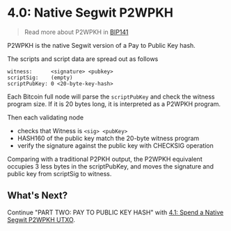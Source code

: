 # 4.0: Native Segwit P2WPKH 

> Read more about P2WPKH in [BIP141](https://github.com/bitcoin/bips/blob/master/bip-0141.mediawiki#p2wpkh)


P2WPKH is the native Segwit version of a Pay to Public Key hash.

The scripts and script data are spread out as follows
```
witness:      <signature> <pubkey>
scriptSig:    (empty)
scriptPubKey: 0 <20-byte-key-hash>
```

Each Bitcoin full node will parse the `scriptPubKey` and check the witness program size. 
If it is 20 bytes long, it is interpreted as a P2WPKH program.

Then each validating node
* checks that Witness is `<sig> <pubKey>`
* HASH160 of the public key match the 20-byte witness program
* verify the signature against the public key with CHECKSIG operation

Comparing with a traditional P2PKH output, the P2WPKH equivalent occupies 3 less bytes in the scriptPubKey, and moves 
the signature and public key from scriptSig to witness.


## What's Next?

Continue "PART TWO: PAY TO PUBLIC KEY HASH" with [4.1: Spend a Native Segwit P2WPKH UTXO](04_1_P2WPKH_Spend_1_1.md).
